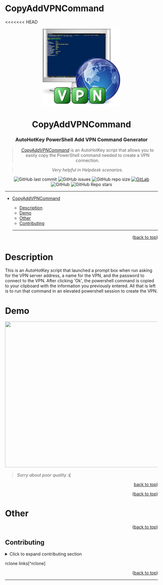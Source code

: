 # CopyAddVPNCommand

<<<<<<< HEAD


<div align="center">

<img width="256" height="256" src="/media/Copy_Add-VPN_Command.png">

# **CopyAddVPNCommand**

### **AutoHotKey PowerShell Add VPN Command Generator**
> [*CopyAddVPNCommand*](https://github.com/ConnerWill/CopyAddVPNCommand) is an AutoHotKey script that allows you to easily copy the PowerShell command needed to create a VPN connection.

> *Very helpful in Helpdesk scenarios.*

![GitHub last commit](https://img.shields.io/github/last-commit/ConnerWill/CopyAddVPNCommand)
![GitHub issues](https://img.shields.io/github/issues-raw/ConnerWill/CopyAddVPNCommand)
![GitHub repo size](https://img.shields.io/github/repo-size/ConnerWill/CopyAddVPNCommand)
[![GitLab](https://img.shields.io/static/v1?label=gitlab&logo=gitlab&color=E24329&message=mirrored)](https://gitlab.com/ConnerWill/CopyAddVPNCommand)
![GitHub](https://img.shields.io/github/license/ConnerWill/CopyAddVPNCommand)
![GitHub Repo stars](https://img.shields.io/github/stars/ConnerWill/CopyAddVPNCommand?style=social)


</div>

---

* [CopyAddVPNCommand](#copyaddvpncommand)
    * [Description](#description)
    * [Demo](#demo)
    * [Other](#other)
    * [Contributing](#contributing)

  ---

<p align="right">(<a href="#top">back to top</a>)</p>

# Description

This is an AutoHotKey script that launched a prompt box when run asking for the VPN server address, a name for the VPN, and the password to connect to the VPN.
After clicking 'Ok', the powershell command is copied to your clipboard with the information you previously entered.
All that is left is to run that command in an elevated powershell session to create the VPN.


# Demo


<div align="center">

<img width="720" height="480" src="/media/AddVPNCommand-demo.gif">

</div>

> *Sorry about poor quality* **:(**

<p align="right"><a href="#top">back to top</a>)</p>


<p align="right">(<a href="#top">back to top</a>)</p>

# Other

<p align="right">(<a href="#top">back to top</a>)</p>

<!-- CONTRIBUTING -->
## Contributing

<details>
  <summary>Click to expand contributing section</summary>

  ---

Any contributions you make are **greatly appreciated**.

If you have a suggestion that would make this better, please fork the repo and create a pull request. You can also simply open an issue.


1. Fork the Project
2. Create your Feature Branch (`git checkout -b feature/AmazingFeature`)
3. Commit your Changes (`git commit -m 'Add some AmazingFeature'`)
4. Push to the Branch (`git push origin feature/AmazingFeature`)
5. Open a Pull Request

<p align="right">(<a href="#top">back to top</a>)</p>

</details>  

rclone links[^rclone]

<p align="right">(<a href="#top">back to top</a>)</p>


---

